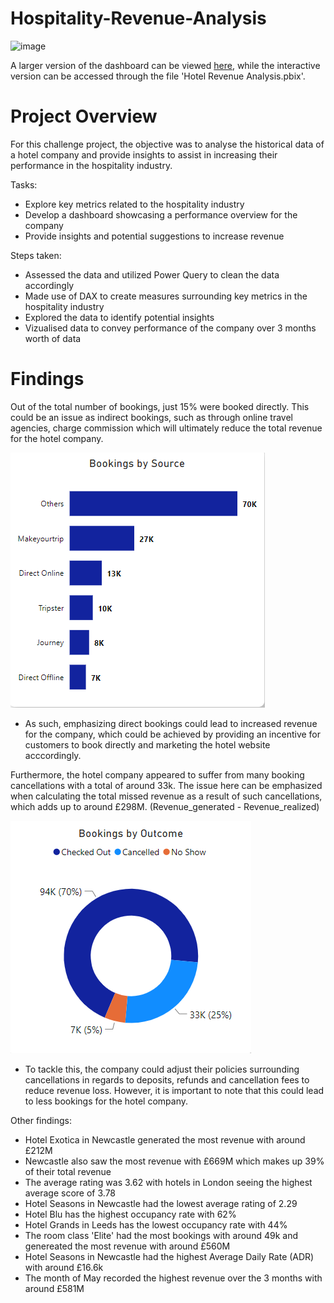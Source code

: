 # Hospitality-Revenue-Analysis
![image](https://github.com/Justin-Data/Hospitality-Revenue-Analysis-PowerBI/assets/137729013/319ab690-cf32-4f2d-a0e9-2223f0196356)

A larger version of the dashboard can be viewed [here](https://github.com/Justin-Data/Hospitality-Revenue-Analysis-PowerBI/blob/main/Hotel%20Dashboard%20Picture.png), while the interactive version can be accessed through the file 'Hotel Revenue Analysis.pbix'.





# Project Overview
For this challenge project, the objective was to analyse the historical data of a hotel company and provide insights to assist in increasing their performance in the hospitality industry.

Tasks:
- Explore key metrics related to the hospitality industry
- Develop a dashboard showcasing a performance overview for the company
- Provide insights and potential suggestions to increase revenue

Steps taken:

- Assessed the data and utilized Power Query to clean the data accordingly
- Made use of DAX to create measures surrounding key metrics in the hospitality industry
- Explored the data to identify potential insights
- Vizualised data to convey performance of the company over 3 months worth of data

# Findings

Out of the total number of bookings, just 15% were booked directly. This could be an issue as indirect bookings, such as through online travel agencies, charge commission which will ultimately reduce the total revenue for the hotel company.

![Bookings](bookings.png)

- As such, emphasizing direct bookings could lead to increased revenue for the company, which could be achieved by providing an incentive for customers to book directly and marketing the hotel website acccordingly.

Furthermore, the hotel company appeared to suffer from many booking cancellations with a total of around 33k. The issue here can be emphasized when calculating the total missed revenue as a result of such cancellations, which adds up to around £298M. (Revenue_generated - Revenue_realized)

![Bookings Outcome](outcome.png)

- To tackle this, the company could adjust their policies surrounding cancellations in regards to deposits, refunds and cancellation fees to reduce revenue loss. However, it is important to note that this could lead to less bookings for the hotel company.


Other findings:

- Hotel Exotica in Newcastle generated the most revenue with around £212M
- Newcastle also saw the most revenue with £669M which makes up 39% of their total revenue
- The average rating was 3.62 with hotels in London seeing the highest average score of 3.78
- Hotel Seasons in Newcastle had the lowest average rating of 2.29
- Hotel Blu has the highest occupancy rate with 62%
- Hotel Grands in Leeds has the lowest occupancy rate with 44%
- The room class 'Elite' had the most bookings with around 49k and genereated the most revenue with around £560M
- Hotel Seasons in Newcastle had the highest Average Daily Rate (ADR) with around £16.6k
- The month of May recorded the highest revenue over the 3 months with around £581M
